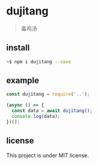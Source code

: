 # dujitang

> 毒鸡汤

## install

```bash
~$ npm i dujitang --save
```

## example

```js
const dujitang = require('..');

(async () => {
  const data = await dujitang();
  console.log(data);
})();
```

## license 

This project is under MIT license.